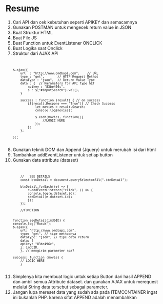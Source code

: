 <h1>Resume</h1>
<ol>
    <li>Cari API dan cek kebutuhan seperti APIKEY dan semacamnya</li>
    <li>Gunakan POSTMAN untuk mengecek return value in JSON</li>
    <li>Buat Struktur HTML</li>
    <li>Buat File JS</li>
    <li>Buat Function untuk EventListener ONCLICK</li>
    <li>Buat Logika saat Onclick</li>
    <li>Struktur dari AJAX API</li>
<code>
    
    $.ajax({
        url  : "http://www.omdbapi.com",    // URL
        type : "get",       // HTTP Request Method
        dataType : "json",  // Return Value Type
        data : {  // Parameters for API type GET
            apikey : "83be496c",
            s : $("#inputSearch").val(),
        }

        success : function (result) { // on success
            if(result.Respone === "True"){ // Check Success
                let movies = result.Search;
                console.log(movies);

                $.each(movies, function(){
                    //LOGIC HERE
                });
            };
        };

    });

</code>
        <li>Gunakan teknik DOM dan Append (Jquery) untuk merubah isi dari html</li>
        <li>Tambahkan addEventListener untuk setiap button</li>
        <li>Gunakan data attribute (dataset)</li>
<code>

        //   SEE DETAILS
        const btnDetail = document.querySelectorAll(".btnDetail");

        btnDetail.forEach((e) => {
            e.addEventListener("click", () => {
            console.log(e.dataset.id);
            seeDetail(e.dataset.id);
            });
        });

        //FUNCTION


    function seeDetail(imdbID) {
    console.log("Masuk");
    $.ajax({
        url: "http://www.omdbapi.com",
        type: "get", // tipe methodnya
        dataType: "json", // tipe data return
        data: {
        apikey: "83be496c",
        i: imdbID,
        }, // mengirim parameter apa?

    success: function (movie) {
        // LOGIC HERE
        }

</code>
<li>Simplenya kita membuat logic untuk setiap Button dari hasil APPEND dan ambil semua Attribute dataset. dan gunakan AJAX untuk merequest melalui String data tersebut sebagai parameter.</li>
<li>Jangan lupa mereset data yang sudah ada pada ITEMCONTAINER ingat ini bukanlah PHP. karena sifat APPEND adalah menambahkan</li>
</ol>
